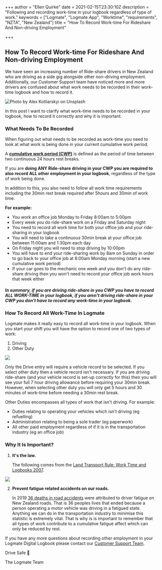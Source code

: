 +++
author = "Ellen Quirke"
date = 2021-02-15T23:30:10Z
description = "Following and recording work-time in your logbook regardless of type of work."
keywords = ["Logmate", "Logmate App", "Worktime", "requirements", "NZTA", "New Zealand"]
title = "How To Record Work-time For Rideshare And Non-driving Employment"

+++
## How To Record Work-time For Rideshare And Non-driving Employment

We have seen an increasing number of Ride-share drivers in New Zealand who are driving as a side gig alongside other non-driving employment. Additionally, our Customer Support team have noticed more and more drivers are confused about what work needs to be recorded in their work-time logbook and how to record it.

![Photo by Alex Kotliarskyi on Unsplash](/uploads/photo-1504384308090-c894fdcc538d.jpeg "Photo by Alex Kotliarskyi on Unsplash")

In this post I want to clarify what work-time needs to be recorded in your logbook, how to record it correctly and why it is important.

### What Needs To Be Recorded

When figuring out what needs to be recorded as work-time you need to look at what work is being done in your current cumulative work period.

A [**cumulative work period (CWP)**](https://help.logmate.co.nz/en/articles/3348318-understanding-the-nz-work-time-rules) is defined as the period of time between two continuous 24 hours rest breaks.

If you are **doing ANY Ride-share driving in your CWP you are required to also record ALL other employment in your logbook**, regardless of the type of work being done.

In addition to this, you also need to follow all work time requirements including the 30min rest break required after 5hours and 30min of work time.

**For example:**

* You work an office job Monday to Friday 8:00am to 5:00pm
* Every week you do ride-share work on a Friday and Saturday night
* You need to record all work time for both your office job and your ride-sharing in your logbook
* You will need to take a continuous 30min break at your office job between 11:00am and 1:30pm each day
* On Friday night you will need to stop driving by 10:00pm
* You will have to end your ride-sharing work by 8am on Sunday in order to go back to your office job at 8:00am Monday morning (start a new cumulative work period)
* If your car goes to the mechanic one week and you don't do any ride-share driving then you won't need to record your office job work hours that week either

##### In summary, if you are driving ride-share in you CWP you have to record ALL WORK-TIME in your logbook, if you aren't driving ride-share in your CWP you don't have to record any work-time in your logbook.

### How To Record All Work-Time In Logmate

Logmate makes it really easy to record all work-time in your logbook. When you start your shift you will have the option to record one of two types of work:

1. Driving
2. Other Duty

![](/uploads/screen-shot-2020-02-21-at-11-35-31-am.png)

Only the Drive entry will require a vehicle record to be selected. If you select other duty then a vehicle record isn't necessary. If you are driving ride-share (and your vehicle record is set-up correctly for this) then you will see your full 7 hour driving allowance before requiring your 30min break. However, when selecting other duty you will only get 5 hours and 30 minutes of work-time before needing a 30min rest break.

Other Duties encompasses all types of work that isn't driving. For example:

* Duties relating to operating your vehicles which isn't driving (eg refuelling)
* Administration relating to being a sole trader (eg paperwork)
* All other paid employment regardless of if it is in the transportation industry (eg an office job)

### Why It Is Important?

1. **It's the law.**

   The following comes from the [Land Transport Rule: Work Time and Logbooks 2007](https://www.nzta.govt.nz/assets/resources/rules/docs/work-time-and-logbooks-2007-as-at-1-October-2017.pdf).

![](/uploads/screen-shot-2021-02-16-at-12-15-42-pm.png)

2. **Prevent fatigue related accidents on our roads.**

   In 2019 [36 deaths in road accidents](https://www.transport.govt.nz/statistics-and-insights/safety-annual-statistics/) were attributed to driver fatigue on New Zealand roads. That is 36 peoples lives that ended because a person operating a motor vehicle was driving in a fatigued state. Anything we can do in the transportation industry to minimise this statistic is extremely vital. That is why is is important to remember that all types of work contribute to a cumulative fatigue affect which can only be reduced by rest.

If you have any more questions about recording other employment in your Logmate Digital Logbook please contact our [Customer Support Team](https://help.logmate.co.nz/en/articles/3383687-how-do-i-contact-logmate-customer-support).

Drive Safe 🚗

The Logmate Team
